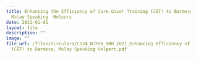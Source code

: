 ```yaml
---
title: Enhancing the Efficiency of Care Giver Training (CGT) to Burmese and
  Malay Speaking  Helpers
date: 2022-01-01
layout: file
description: ""
image: ""
file_url: /files/circulars/C134_NTFGH_SHM 2021_Enhancing Efficiency of Care Giver Training
  (CGT) to Burmese, Malay Speaking Helpers.pdf
---
```

